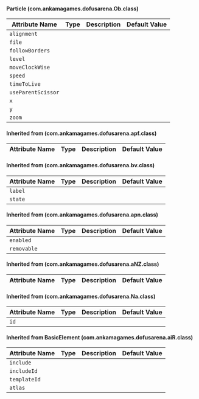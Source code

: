 #### Particle (com.ankamagames.dofusarena.Ob.class)

| Attribute Name | Type | Description | Default Value |
|-----|----|---|---|
|``alignment``|        |        |
|``file``|        |        |
|``followBorders``|        |        |
|``level``|        |        |
|``moveClockWise``|        |        |
|``speed``|        |        |
|``timeToLive``|        |        |
|``useParentScissor``|        |        |
|``x``|        |        |
|``y``|        |        |
|``zoom``|        |        |
#### Inherited from  (com.ankamagames.dofusarena.apf.class)

| Attribute Name | Type | Description | Default Value |
|-----|----|---|---|
#### Inherited from  (com.ankamagames.dofusarena.bv.class)

| Attribute Name | Type | Description | Default Value |
|-----|----|---|---|
|``label``|        |        |
|``state``|        |        |
#### Inherited from  (com.ankamagames.dofusarena.apn.class)

| Attribute Name | Type | Description | Default Value |
|-----|----|---|---|
|``enabled``|        |        |
|``removable``|        |        |
#### Inherited from  (com.ankamagames.dofusarena.aNZ.class)

| Attribute Name | Type | Description | Default Value |
|-----|----|---|---|
#### Inherited from  (com.ankamagames.dofusarena.Na.class)

| Attribute Name | Type | Description | Default Value |
|-----|----|---|---|
|``id``|        |        |
#### Inherited from BasicElement (com.ankamagames.dofusarena.aiR.class)

| Attribute Name | Type | Description | Default Value |
|-----|----|---|---|
|``include``|        |        |
|``includeId``|        |        |
|``templateId``|        |        |
|``atlas``|        |        |
